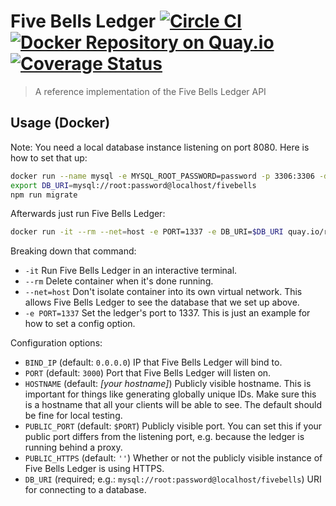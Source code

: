# Five Bells Ledger [![Circle CI](https://circleci.com/gh/ripple/five-bells-ledger/tree/master.svg?style=svg&circle-token=e31b3ba89c015bf7f1c6de9f5156e7daa32fd793)](https://circleci.com/gh/ripple/five-bells-ledger/tree/master) [![Docker Repository on Quay.io](https://quay.io/repository/ripple/five-bells-ledger/status?token=5d3a0893-14d4-4392-8a86-9fcc484c43c3 "Docker Repository on Quay.io")](https://quay.io/repository/ripple/five-bells-ledger) [![Coverage Status](https://coveralls.io/repos/ripple/five-bells-ledger/badge.svg?branch=master&t=oMxPKt)](https://coveralls.io/r/ripple/five-bells-ledger?branch=master)

> A reference implementation of the Five Bells Ledger API

## Usage (Docker)

Note: You need a local database instance listening on port 8080. Here is how to set that up:

``` sh
docker run --name mysql -e MYSQL_ROOT_PASSWORD=password -p 3306:3306 -d mysql
export DB_URI=mysql://root:password@localhost/fivebells
npm run migrate
```

Afterwards just run Five Bells Ledger:

``` sh
docker run -it --rm --net=host -e PORT=1337 -e DB_URI=$DB_URI quay.io/ripple/five-bells-ledger
```

Breaking down that command:

* `-it` Run Five Bells Ledger in an interactive terminal.
* `--rm` Delete container when it's done running.
* `--net=host` Don't isolate container into its own virtual network. This allows Five Bells Ledger to see the database that we set up above.
* `-e PORT=1337` Set the ledger's port to 1337. This is just an example for how to set a config option.

Configuration options:

* `BIND_IP` (default: `0.0.0.0`) IP that Five Bells Ledger will bind to.
* `PORT` (default: `3000`) Port that Five Bells Ledger will listen on.
* `HOSTNAME` (default: *[your hostname]*) Publicly visible hostname. This is important for things like generating globally unique IDs. Make sure this is a hostname that all your clients will be able to see. The default should be fine for local testing.
* `PUBLIC_PORT` (default: `$PORT`) Publicly visible port. You can set this if your public port differs from the listening port, e.g. because the ledger is running behind a proxy.
* `PUBLIC_HTTPS` (default: `''`) Whether or not the publicly visible instance of Five Bells Ledger is using HTTPS.
* `DB_URI` (required; e.g.: `mysql://root:password@localhost/fivebells`) URI for connecting to a database.
